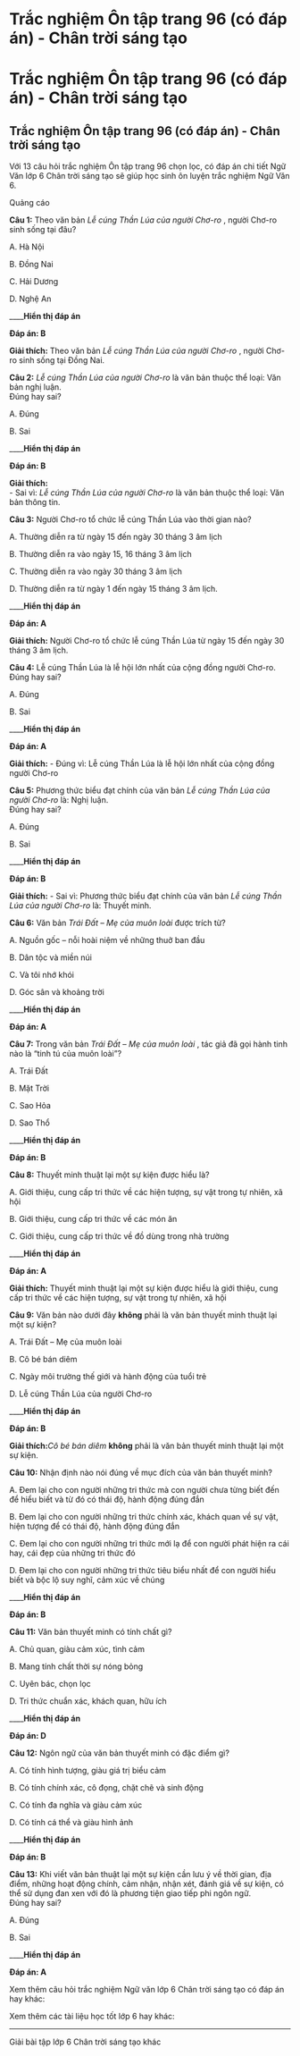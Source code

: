 # Trắc nghiệm Ôn tập trang 96 (có đáp án) - Chân trời sáng tạo

# Trắc nghiệm Ôn tập trang 96 (có đáp án) - Chân trời sáng tạo

## Trắc nghiệm Ôn tập trang 96 (có đáp án) - Chân trời sáng tạo

Với 13 câu hỏi trắc nghiệm Ôn tập trang 96 chọn lọc, có đáp án chi tiết Ngữ Văn lớp 6 Chân trời sáng tạo sẽ giúp học sinh ôn luyện trắc nghiệm Ngữ Văn 6.

Quảng cáo

**Câu 1:** Theo văn bản _Lễ cúng Thần Lúa của người Chơ-ro_ , người Chơ-ro sinh sống tại đâu?

A. Hà Nội

B. Đồng Nai

C. Hải Dương

D. Nghệ An 

____**Hiển thị đáp án**

**Đáp án: B**

**Giải thích:** Theo văn bản _Lễ cúng Thần Lúa của người Chơ-ro_ , người Chơ-ro sinh sống tại Đồng Nai. 

**Câu 2:** _Lễ cúng Thần Lúa của người Chơ-ro_ là văn bản thuộc thể loại: Văn bản nghị luận.  
Đúng hay sai?

A. Đúng

B. Sai 

____**Hiển thị đáp án**

**Đáp án: B**

**Giải thích:**  
\- Sai vì: _Lễ cúng Thần Lúa của người Chơ-ro_ là văn bản thuộc thể loại: Văn bản thông tin.

**Câu 3:** Người Chơ-ro tổ chức lễ cúng Thần Lúa vào thời gian nào?

A. Thường diễn ra từ ngày 15 đến ngày 30 tháng 3 âm lịch

B. Thường diễn ra vào ngày 15, 16 tháng 3 âm lịch

C. Thường diễn ra vào ngày 30 tháng 3 âm lịch

D. Thường diễn ra từ ngày 1 đến ngày 15 tháng 3 âm lịch. 

____**Hiển thị đáp án**

**Đáp án: A**

**Giải thích:** Người Chơ-ro tổ chức lễ cúng Thần Lúa từ ngày 15 đến ngày 30 tháng 3 âm lịch.

**Câu 4:** Lễ cúng Thần Lúa là lễ hội lớn nhất của cộng đồng người Chơ-ro.  
Đúng hay sai?

A. Đúng

B. Sai 

____**Hiển thị đáp án**

**Đáp án: A**

**Giải thích:** \- Đúng vì: Lễ cúng Thần Lúa là lễ hội lớn nhất của cộng đồng người Chơ-ro 

**Câu 5:** Phương thức biểu đạt chính của văn bản _Lễ cúng Thần Lúa của người Chơ-ro_ là: Nghị luận.  
Đúng hay sai?

A. Đúng

B. Sai 

____**Hiển thị đáp án**

**Đáp án: B**

**Giải thích:** \- Sai vì: Phương thức biểu đạt chính của văn bản _Lễ cúng Thần Lúa của người Chơ-ro_ là: Thuyết minh. 

**Câu 6:** Văn bản _Trái Đất – Mẹ của muôn loài_ được trích từ?

A. Nguồn gốc – nỗi hoài niệm về những thuở ban đầu

B. Dân tộc và miền núi

C. Và tôi nhớ khói

D. Góc sân và khoảng trời 

____**Hiển thị đáp án**

**Đáp án: A**

**Câu 7:** Trong văn bản _Trái Đất – Mẹ của muôn loài_ , tác giả đã gọi hành tinh nào là “tinh tú của muôn loài”?

A. Trái Đất

B. Mặt Trời

C. Sao Hỏa

D. Sao Thổ 

____**Hiển thị đáp án**

**Đáp án: B**

**Câu 8:** Thuyết minh thuật lại một sự kiện được hiểu là?

A. Giới thiệu, cung cấp tri thức về các hiện tượng, sự vật trong tự nhiên, xã hội

B. Giới thiệu, cung cấp tri thức về các món ăn

C. Giới thiệu, cung cấp tri thức về đồ dùng trong nhà trường 

____**Hiển thị đáp án**

**Đáp án: A**

**Giải thích:** Thuyết minh thuật lại một sự kiện được hiểu là giới thiệu, cung cấp tri thức về các hiện tượng, sự vật trong tự nhiên, xã hội

**Câu 9:** Văn bản nào dưới đây **không** phải là văn bản thuyết minh thuật lại một sự kiện?

A. Trái Đất – Mẹ của muôn loài

B. Cô bé bán diêm

C. Ngày môi trường thế giới và hành động của tuổi trẻ

D. Lễ cúng Thần Lúa của người Chơ-ro 

____**Hiển thị đáp án**

**Đáp án: B**

**Giải thích:**_Cô bé bán diêm_ **không** phải là văn bản thuyết minh thuật lại một sự kiện. 

**Câu 10:** Nhận định nào nói đúng về mục đích của văn bản thuyết minh?

A. Đem lại cho con người những tri thức mà con người chưa từng biết đến để hiểu biết và từ đó có thái độ, hành động đúng đắn

B. Đem lại cho con người những tri thức chính xác, khách quan về sự vật, hiện tượng để có thái độ, hành động đúng đắn

C. Đem lại cho con người những tri thức mới lạ để con người phát hiện ra cái hay, cái đẹp của những tri thức đó

D. Đem lại cho con người những tri thức tiêu biểu nhất để con người hiểu biết và bộc lộ suy nghĩ, cảm xúc về chúng 

____**Hiển thị đáp án**

**Đáp án: B**

**Câu 11:** Văn bản thuyết minh có tính chất gì?

A. Chủ quan, giàu cảm xúc, tình cảm

B. Mang tính chất thời sự nóng bỏng

C. Uyên bác, chọn lọc

D. Tri thức chuẩn xác, khách quan, hữu ích 

____**Hiển thị đáp án**

**Đáp án: D**

**Câu 12:** Ngôn ngữ của văn bản thuyết minh có đặc điểm gì?

A. Có tính hình tượng, giàu giá trị biểu cảm

B. Có tính chính xác, cô đọng, chặt chẽ và sinh động

C. Có tính đa nghĩa và giàu cảm xúc

D. Có tính cá thể và giàu hình ảnh 

____**Hiển thị đáp án**

**Đáp án: B**

**Câu 13:** Khi viết văn bản thuật lại một sự kiện cần lưu ý về thời gian, địa điểm, những hoạt động chính, cảm nhận, nhận xét, đánh giá về sự kiện, có thể sử dụng đan xen với đó là phương tiện giao tiếp phi ngôn ngữ.  
Đúng hay sai?

A. Đúng

B. Sai 

____**Hiển thị đáp án**

**Đáp án: A**

Xem thêm câu hỏi trắc nghiệm Ngữ văn lớp 6 Chân trời sáng tạo có đáp án hay khác:

Xem thêm các tài liệu học tốt lớp 6 hay khác:

* * *

Giải bài tập lớp 6 Chân trời sáng tạo khác
